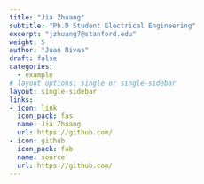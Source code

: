 ```yaml
---
title: "Jia Zhuang"
subtitle: "Ph.D Student Electrical Engineering"
excerpt: "jzhuang7@stanford.edu"
weight: 5
author: "Juan Rivas"
draft: false
categories:
  - example
# layout options: single or single-sidebar
layout: single-sidebar
links:
- icon: link
  icon_pack: fas
  name: Jia Zhuang
  url: https://github.com/
- icon: github
  icon_pack: fab
  name: source
  url: https://github.com/
---
```


